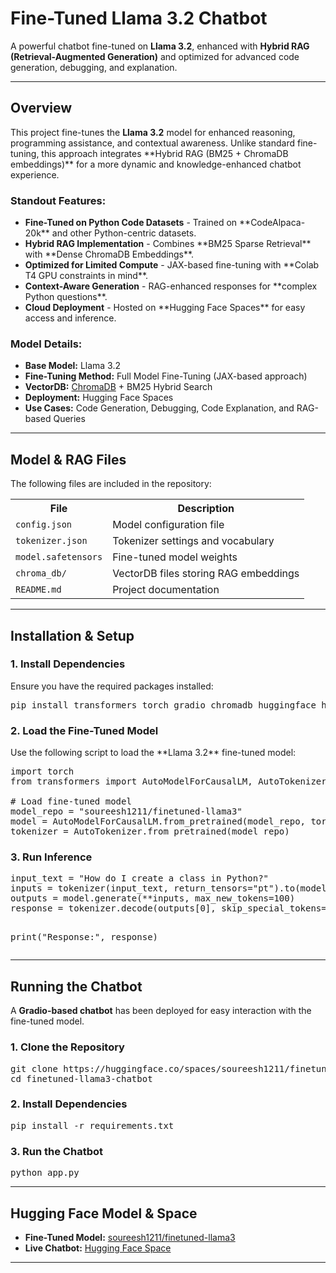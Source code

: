 <!DOCTYPE html>
<html lang="en">
<head>
    <meta charset="UTF-8">
    <meta name="viewport" content="width=device-width, initial-scale=1.0">
    
</head>
<body>

<h1 align="left">Fine-Tuned Llama 3.2 Chatbot</h1>
<p align="left">
    A powerful chatbot fine-tuned on <strong>Llama 3.2</strong>, enhanced with <strong>Hybrid RAG (Retrieval-Augmented Generation)</strong> and optimized for advanced code generation, debugging, and explanation.
</p>

---

<h2> Overview</h2>
<p>
This project fine-tunes the <strong>Llama 3.2</strong> model for enhanced reasoning, programming assistance, and contextual awareness. Unlike standard fine-tuning, this approach integrates **Hybrid RAG (BM25 + ChromaDB embeddings)** for a more dynamic and knowledge-enhanced chatbot experience.
</p>

<h3> Standout Features:</h3>
<ul>
    <li> <strong>Fine-Tuned on Python Code Datasets</strong> - Trained on **CodeAlpaca-20k** and other Python-centric datasets.</li>
    <li><strong>Hybrid RAG Implementation</strong> - Combines **BM25 Sparse Retrieval** with **Dense ChromaDB Embeddings**.</li>
    <li> <strong>Optimized for Limited Compute</strong> - JAX-based fine-tuning with **Colab T4 GPU constraints in mind**.</li>
    <li><strong>Context-Aware Generation</strong> - RAG-enhanced responses for **complex Python questions**.</li>
    <li><strong>Cloud Deployment</strong> - Hosted on **Hugging Face Spaces** for easy access and inference.</li>
</ul>

<h3>Model Details:</h3>
<ul>
    <li><strong>Base Model:</strong> Llama 3.2</li>
    <li><strong>Fine-Tuning Method:</strong> Full Model Fine-Tuning (JAX-based approach)</li>
    <li><strong>VectorDB:</strong> <a href="https://github.com/chroma-core/chroma">ChromaDB</a> + BM25 Hybrid Search</li>
    <li><strong>Deployment:</strong> Hugging Face Spaces</li>
    <li><strong>Use Cases:</strong> Code Generation, Debugging, Code Explanation, and RAG-based Queries</li>
</ul>

---

<h2>Model & RAG Files</h2>
<p>The following files are included in the repository:</p>
<table>
    <tr>
        <th>File</th>
        <th>Description</th>
    </tr>
    <tr>
        <td><code>config.json</code></td>
        <td>Model configuration file</td>
    </tr>
    <tr>
        <td><code>tokenizer.json</code></td>
        <td>Tokenizer settings and vocabulary</td>
    </tr>
    <tr>
        <td><code>model.safetensors</code></td>
        <td>Fine-tuned model weights</td>
    </tr>
    <tr>
        <td><code>chroma_db/</code></td>
        <td>VectorDB files storing RAG embeddings</td>
    </tr>
    <tr>
        <td><code>README.md</code></td>
        <td>Project documentation</td>
    </tr>
</table>

---

<h2>Installation & Setup</h2>
<h3>1. Install Dependencies</h3>
<p>Ensure you have the required packages installed:</p>
<pre>
pip install transformers torch gradio chromadb huggingface_hub safetensors faiss-cpu
</pre>

<h3>2. Load the Fine-Tuned Model</h3>
<p>Use the following script to load the **Llama 3.2** fine-tuned model:</p>

<pre>
import torch
from transformers import AutoModelForCausalLM, AutoTokenizer

# Load fine-tuned model
model_repo = "soureesh1211/finetuned-llama3"
model = AutoModelForCausalLM.from_pretrained(model_repo, torch_dtype=torch.float16, device_map="auto")
tokenizer = AutoTokenizer.from_pretrained(model_repo)
</pre>

<h3>3. Run Inference</h3>
<pre>
input_text = "How do I create a class in Python?"
inputs = tokenizer(input_text, return_tensors="pt").to(model.device)
outputs = model.generate(**inputs, max_new_tokens=100)
response = tokenizer.decode(outputs[0], skip_special_tokens=True)

print("Response:", response)
</pre>

---

<h2>Running the Chatbot</h2>
<p>A <strong>Gradio-based chatbot</strong> has been deployed for easy interaction with the fine-tuned model.</p>

<h3>1. Clone the Repository</h3>
<pre>
git clone https://huggingface.co/spaces/soureesh1211/finetuned-llama3-chatbot
cd finetuned-llama3-chatbot
</pre>

<h3>2. Install Dependencies</h3>
<pre>
pip install -r requirements.txt
</pre>

<h3>3. Run the Chatbot</h3>
<pre>
python app.py
</pre>

---

<h2>Hugging Face Model & Space</h2>
<ul>
    <li><strong>Fine-Tuned Model:</strong> <a href="https://huggingface.co/soureesh1211/finetuned-llama3">soureesh1211/finetuned-llama3</a></li>
    <li><strong>Live Chatbot:</strong> <a href="https://huggingface.co/spaces/soureesh1211/finetuned-llama3-chatbot">Hugging Face Space</a></li>
</ul>

---
